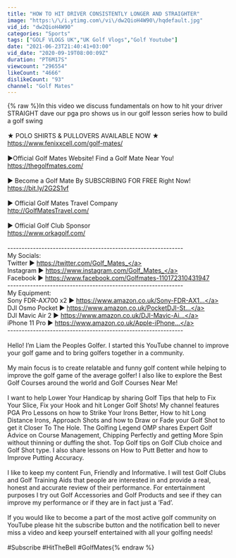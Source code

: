 ```yaml
---
title: "HOW TO HIT DRIVER CONSISTENTLY LONGER AND STRAIGHTER"
image: "https:\/\/i.ytimg.com\/vi\/dw2QioH4W90\/hqdefault.jpg"
vid_id: "dw2QioH4W90"
categories: "Sports"
tags: ["GOLF VLOGS UK","UK Golf Vlogs","Golf Youtube"]
date: "2021-06-23T21:40:41+03:00"
vid_date: "2020-09-19T08:00:09Z"
duration: "PT6M17S"
viewcount: "296554"
likeCount: "4666"
dislikeCount: "93"
channel: "Golf Mates"
---
```

{% raw %}In this video we discuss fundamentals on how to hit your driver STRAIGHT dave our pga pro shows us in our  golf lesson series  how to build a golf swing <br /><br />★ POLO SHIRTS &amp; PULLOVERS AVAILABLE NOW ★<br /><a rel="nofollow" target="blank" href="https://www.fenixxcell.com/golf-mates/">https://www.fenixxcell.com/golf-mates/</a><br /><br />►Official Golf Mates Website! Find a Golf Mate Near You!<br /><a rel="nofollow" target="blank" href="https://thegolfmates.com/">https://thegolfmates.com/</a><br /><br />► Become a Golf Mate By SUBSCRIBING FOR FREE Right Now! <br /><a rel="nofollow" target="blank" href="https://bit.ly/2G2S1vf">https://bit.ly/2G2S1vf</a><br /><br />► Official Golf Mates Travel Company<br /><a rel="nofollow" target="blank" href="http://GolfMatesTravel.com/">http://GolfMatesTravel.com/</a><br /><br />► Official Golf Club Sponsor<br /><a rel="nofollow" target="blank" href="https://www.orkagolf.com/">https://www.orkagolf.com/</a><br /><br />--------------------------------------------------------------<br />My Socials:<br />Twitter ► <a rel="nofollow" target="blank" href="https://twitter.com/Golf_Mates_">https://twitter.com/Golf_Mates_</a><br />Instagram ► <a rel="nofollow" target="blank" href="https://www.instagram.com/Golf_Mates_">https://www.instagram.com/Golf_Mates_</a><br />Facebook ► <a rel="nofollow" target="blank" href="https://www.facebook.com/Golfmates-110172310431947">https://www.facebook.com/Golfmates-110172310431947</a><br />--------------------------------------------------------------<br />My Equipment:<br />Sony FDR-AX700 x2 ► <a rel="nofollow" target="blank" href="https://www.amazon.co.uk/Sony-FDR-AX1...">https://www.amazon.co.uk/Sony-FDR-AX1...</a><br />DJI Osmo Pocket ► <a rel="nofollow" target="blank" href="https://www.amazon.co.uk/PocketDJI-St...">https://www.amazon.co.uk/PocketDJI-St...</a><br />DJI Mavic Air 2 ► <a rel="nofollow" target="blank" href="https://www.amazon.co.uk/DJI-Mavic-Ai...">https://www.amazon.co.uk/DJI-Mavic-Ai...</a><br />iPhone 11 Pro ► <a rel="nofollow" target="blank" href="https://www.amazon.co.uk/Apple-iPhone...">https://www.amazon.co.uk/Apple-iPhone...</a><br />--------------------------------------------------------------<br /><br />Hello! I’m Liam the Peoples Golfer. I started this YouTube channel to improve your golf game and to bring golfers together in a community. <br /><br />My main focus is to create relatable and funny golf content while helping to improve the golf game of the average golfer! I also like to explore the Best Golf Courses around the world and Golf Courses Near Me! <br /><br />I want to help Lower Your Handicap by sharing Golf Tips that help to Fix Your Slice, Fix your Hook and hit Longer Golf Shots! My channel features PGA Pro Lessons on how to Strike Your Irons Better, How to hit Long Distance Irons, Approach Shots and how to Draw or Fade your Golf Shot to get it Closer To The Hole. The Golfing Legend OMP shares Expert Golf Advice on Course Management, Chipping Perfectly and getting More Spin without thinning or duffing the shot. Top Golf tips on Golf Club choice and Golf Shot type. I also share lessons on How to Putt Better and how to Improve Putting Accuracy.<br /><br />I like to keep my content Fun, Friendly and Informative. I will test Golf Clubs and Golf Training Aids that people are interested in and provide a real, honest and accurate review of their performance. For entertainment purposes I try out Golf Accessories and Golf Products and see if they can improve my performance or if they are in fact just a ‘Fad’.<br /><br />If you would like to become a part of the most active golf community on YouTube please hit the subscribe button and the notification bell to never miss a video and keep yourself entertained with all your golfing needs!<br /><br />#Subscribe #HitTheBell #GolfMates{% endraw %}
